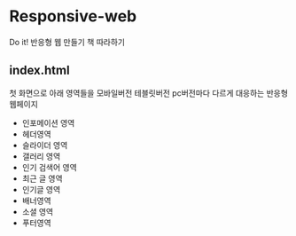 # Responsive-web
Do it! 반응형 웹 만들기 책 따라하기

## index.html
 첫 화면으로 아래 영역들을 모바일버전 테블릿버전 pc버전마다 다르게 대응하는 반응형 웹페이지
* 인포메이션 영역
* 헤더영역
* 슬라이더 영역
* 갤러리 영역
* 인기 검색어 영역
* 최근 글 영역
* 인기글 영역
* 배너영역
* 소셜 영역
* 푸터영역
